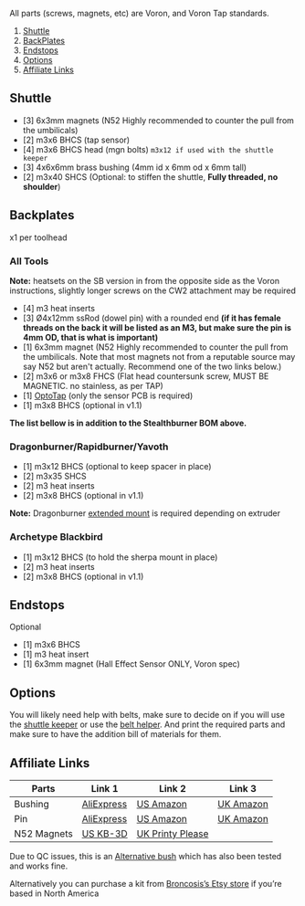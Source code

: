 All parts (screws, magnets, etc) are Voron, and Voron Tap standards.

1. [Shuttle](#shuttle)
2. [BackPlates](#backplates)
3. [Endstops](#endstops)
4. [Options](#options)
5. [Affiliate Links](#affiliate-links)

## Shuttle

- [3] 6x3mm magnets (N52 Highly recommended to counter the pull from the umbilicals)
- [2] m3x6 BHCS (tap sensor)
- [4] m3x6 BHCS head (mgn bolts) `m3x12 if used with the shuttle keeper`
- [3] 4x6x6mm brass bushing (4mm id x 6mm od x 6mm tall)
- [2] m3x40 SHCS (Optional: to stiffen the shuttle, **Fully threaded, no shoulder**)


## Backplates

x1 per toolhead


### All Tools

**Note:** heatsets on the SB version in from the opposite side as the Voron instructions, slightly longer screws on the CW2 attachment may be required

- [4] m3 heat inserts
- [3] Ø4x12mm ssRod (dowel pin) with a rounded end **(if it has female threads on the back it will be listed as an M3, but make sure the pin is 4mm OD, that is what is important)**
- [1] 6x3mm magnet (N52 Highly recommended to counter the pull from the umbilicals. Note that most magnets not from a reputable source may say N52 but aren't actually. Recommend one of the two links below.)
- [2] m3x6 or m3x8 FHCS (Flat head countersunk screw, MUST BE MAGNETIC. no stainless, as per TAP)
- [1] [OptoTap](https://s.click.aliexpress.com/e/_DEGsGTV) (only the sensor PCB is required)
- [1] m3x8 BHCS (optional in v1.1)


**The list bellow is in addition to the Stealthburner BOM above.**


### Dragonburner/Rapidburner/Yavoth

- [1] m3x12 BHCS (optional to keep spacer in place)
- [2] m3x35 SHCS
- [2] m3 heat inserts
- [2] m3x8 BHCS (optional in v1.1)

**Note:** Dragonburner [extended mount](https://github.com/chirpy2605/voron/tree/main/general/Alternative_Voron_Mounts/Extended_Extruder_Mounts) is required depending on extruder


### Archetype Blackbird

- [1] m3x12 BHCS (to hold the sherpa mount in place)
- [2] m3 heat inserts
- [2] m3x8 BHCS (optional in v1.1)


## Endstops

Optional

- [1] m3x6 BHCS
- [1] m3 heat insert
- [1] 6x3mm magnet (Hall Effect Sensor ONLY, Voron spec)


## Options

You will likely need help with belts, make sure to decide on if you will use the [shuttle keeper](https://github.com/DraftShift/Stealthchanger/tree/main/STLs/Extras) or use the [belt helper](https://github.com/DraftShift/Stealthchanger/tree/main/STLs/Extras/BeltHelper).  And print the required parts and make sure to have the addition bill of materials for them.


## Affiliate Links

| Parts   	  | Link 1     | Link 2    | Link 3    |
|-----------  |------------|-----------|-----------|
| Bushing 	  | [AliExpress](https://s.click.aliexpress.com/e/_Dmsh3LJ) | [US Amazon](https://amzn.to/3RAjKtY) | [UK Amazon](https://amzn.to/48jnoPO) | 
| Pin     	  | [AliExpress](https://s.click.aliexpress.com/e/_DCQkrFP) | [US Amazon](https://amzn.to/3GZBSZn) | [UK Amazon](https://amzn.to/488gP2v) |
| N52 Magnets | [US KB-3D](https://kb-3d.com/store/magnets-bearings/995-disccylinder-magnet-high-temp-n52h-6x3mm-1696789934996.html) | [UK Printy Please](https://www.printyplease.uk/N52H) | |

Due to QC issues, this is an [Alternative bush](https://s.click.aliexpress.com/e/_DFJQgtN) which has also been tested and works fine.

Alternatively you can purchase a kit from [Broncosis’s Etsy store](https://www.etsy.com/ca/listing/1736497017/voron-stealth-changer-essential-hardware) if you’re based in North America
